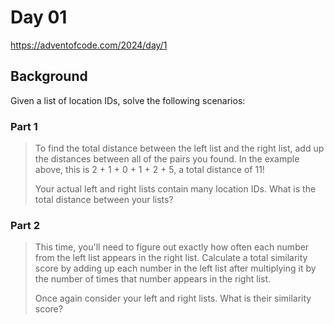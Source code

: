 # Day 01

https://adventofcode.com/2024/day/1

## Background

Given a list of location IDs, solve the following scenarios:

### Part 1

> To find the total distance between the left list and the right list, add up
> the distances between all of the pairs you found. In the example above, this
> is 2 + 1 + 0 + 1 + 2 + 5, a total distance of 11!
>
> Your actual left and right lists contain many location IDs. What is the total
> distance between your lists?

### Part 2

> This time, you'll need to figure out exactly how often each number from the
> left list appears in the right list. Calculate a total similarity score by
> adding up each number in the left list after multiplying it by the number of
> times that number appears in the right list.
>
> Once again consider your left and right lists. What is their similarity
> score?
